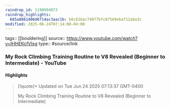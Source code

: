 ```yaml
---
raindrop_id: 1190994073
raindrop_highlights:
  685a8861406d6714ac3aac1b: b6c61bac74077bfc07569ebaf12aba3c
modified: 2025-06-24T07:14:08-04:00
---
```


tags:: [[bouldering]]
source:: https://www.youtube.com/watch?v=IHHEKcfVIsg
type:: #source/link

### My Rock Climbing Training Routine to V8 Revealed (Beginner to Intermediate) - YouTube



#### Highlights

> [!quote]+ Updated on Tue Jun 24 2025 07:13:37 GMT-0400
>
> My Rock Climbing Training Routine to V8 Revealed (Beginner to Intermediate)
